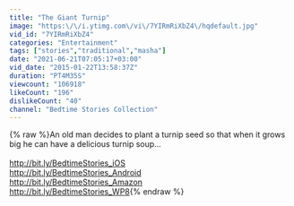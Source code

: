 ```yaml
---
title: "The Giant Turnip"
image: "https:\/\/i.ytimg.com\/vi\/7YIRmRiXbZ4\/hqdefault.jpg"
vid_id: "7YIRmRiXbZ4"
categories: "Entertainment"
tags: ["stories","traditional","masha"]
date: "2021-06-21T07:05:17+03:00"
vid_date: "2015-01-22T13:58:37Z"
duration: "PT4M35S"
viewcount: "106918"
likeCount: "196"
dislikeCount: "40"
channel: "Bedtime Stories Collection"
---
```

{% raw %}An old man decides to plant a turnip seed so that when it grows big he can have a delicious turnip soup...<br /><br /><a rel="nofollow" target="blank" href="http://bit.ly/BedtimeStories_iOS">http://bit.ly/BedtimeStories_iOS</a><br /><a rel="nofollow" target="blank" href="http://bit.ly/BedtimeStories_Android">http://bit.ly/BedtimeStories_Android</a><br /><a rel="nofollow" target="blank" href="http://bit.ly/BedtimeStories_Amazon">http://bit.ly/BedtimeStories_Amazon</a><br /><a rel="nofollow" target="blank" href="http://bit.ly/BedtimeStories_WP8">http://bit.ly/BedtimeStories_WP8</a>{% endraw %}
